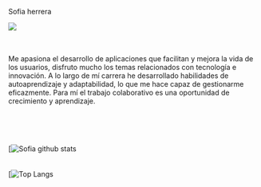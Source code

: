 <p>Sofia herrera</p>

<img src="https://user-images.githubusercontent.com/63525754/139300955-18ce673f-9ac7-4614-ac0c-dca6f9298e21.png">

<br>
<br>
<br>

<p>Me apasiona el desarrollo de aplicaciones que facilitan y mejora la vida de los usuarios, disfruto mucho los temas relacionados con tecnología e innovación. A lo largo de mí carrera he desarrollado habilidades de autoaprendizaje y adaptabilidad, lo que me hace capaz de gestionarme eficazmente. Para mí el trabajo colaborativo es una oportunidad de crecimiento y aprendizaje.</p>

<br>
<br>
<br>

[![Sofia github stats](https://github-readme-stats.vercel.app/api?username=sofiagaona&show_icons=true&theme=onedark)
<br>
<br>
<br>
[![Top Langs](https://github-readme-stats.vercel.app/api/top-langs/?username=sofiagaona&show_icons=true&theme=onedark)
